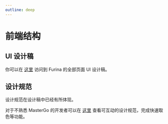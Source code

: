 ```yaml
---
outline: deep
---
```


# 前端结构

## UI 设计稿

你可以在 [这里](https://mastergo.com/goto/vGuyhLw5?page_id=M&file=111086002830316) 访问到 Furina 的全部页面 UI 设计稿。

## 设计规范

设计规范在设计稿中已经有所体现。

对于不熟悉 MasterGo 的开发者可以在 [这里](./furina-design-guidelines) 查看可互动的设计规范，完成快速取色等功能。
